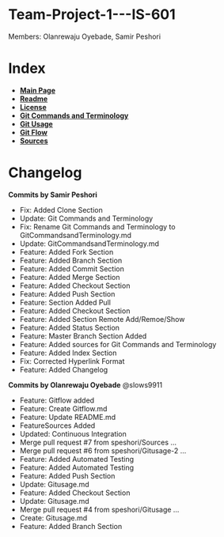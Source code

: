 # Team-Project-1---IS-601
Members: Olanrewaju Oyebade, Samir Peshori

# Index
* [**Main Page**](https://github.com/speshori/Team-Project-1---IS-601)
* [**Readme**](https://github.com/speshori/Team-Project-1---IS-601/blob/master/README.md)
* [**License**](https://github.com/speshori/Team-Project-1---IS-601/blob/master/LICENSE)
* [**Git Commands and Terminology**](https://github.com/speshori/Team-Project-1---IS-601/blob/master/GitCommandsandTerminology.md)
* [**Git Usage**](https://github.com/speshori/Team-Project-1---IS-601/blob/master/Gitusage.md)
* [**Git Flow**](https://github.com/speshori/Team-Project-1---IS-601/blob/master/Gitflow.md)
* [**Sources**](https://github.com/speshori/Team-Project-1---IS-601/blob/master/Sources.md)

# Changelog
**Commits by Samir Peshori**
* Fix: Added Clone Section
* Update: Git Commands and Terminology
* Fix: Rename Git Commands and Terminology to GitCommandsandTerminology.md
* Update: GitCommandsandTerminology.md
* Feature: Added Fork Section
* Feature: Added Branch Section
* Feature: Added Commit Section
* Feature: Added Merge Section
* Feature: Added Checkout Section
* Feature: Added Push Section
* Feature: Section Added Pull
* Feature: Added Checkout Section
* Feature: Added Section Remote Add/Remoe/Show
* Feature: Added Status Section
* Feature: Master Branch Section Added
* Feature: Added sources for Git Commands and Terminology
* Feature: Added Index Section
* Fix: Corrected Hyperlink Format
* Feature: Added Changelog

**Commits by Olanrewaju Oyebade**
@slows9911

* Feature: Gitflow added
* Feature: Create Gitflow.md  
* Feature: Update README.md
* FeatureSources Added
* Updated: Continuous Integration 
* Merge pull request #7 from speshori/Sources  … 
* Merge pull request #6 from speshori/Gitusage-2  … 
* Feature: Added Automated Testing 
* Feature: Added Automated Testing
* Feature: Added Push Section
* Update: Gitusage.md
* Feature: Added Checkout Section
* Update: Gitusage.md
* Merge pull request #4 from speshori/Gitusage  …
* Create: Gitusage.md
* Feature: Added Branch Section
